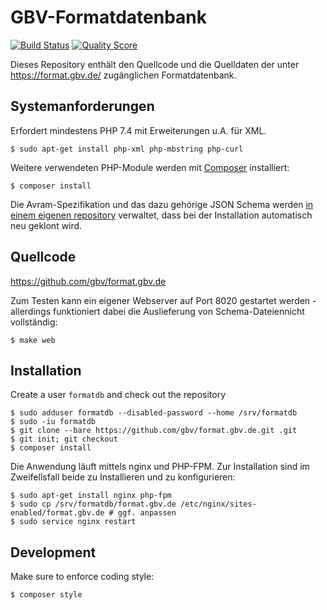 # GBV-Formatdatenbank

[![Build Status](https://img.shields.io/travis/gbv/format.gbv.de.svg?style=flat-square)](https://travis-ci.org/gbv/format.gbv.de)
[![Quality Score](https://img.shields.io/scrutinizer/g/gbv/format.gbv.de.svg?style=flat-square)](https://scrutinizer-ci.com/g/gbv/format.gbv.de)

Dieses Repository enthält den Quellcode und die Quelldaten der unter <https://format.gbv.de/> zugänglichen Formatdatenbank.

## Systemanforderungen

Erfordert mindestens PHP 7.4 mit Erweiterungen u.A. für XML.

    $ sudo apt-get install php-xml php-mbstring php-curl

Weitere verwendeten PHP-Module werden mit [Composer](https://getcomposer.org/) installiert:

    $ composer install

Die Avram-Spezifikation und das dazu gehörige JSON Schema werden [in einem eigenen repository](https://github.com/gbv/avram) verwaltet, dass bei der Installation automatisch neu geklont wird.

## Quellcode

<https://github.com/gbv/format.gbv.de>

Zum Testen kann ein eigener Webserver auf Port 8020 gestartet werden - allerdings funktioniert dabei die Auslieferung von Schema-Dateiennicht vollständig:

    $ make web

## Installation

Create a user `formatdb` and check out the repository

    $ sudo adduser formatdb --disabled-password --home /srv/formatdb
    $ sudo -iu formatdb
    $ git clone --bare https://github.com/gbv/format.gbv.de.git .git
    $ git init; git checkout
    $ composer install

Die Anwendung läuft mittels nginx und PHP-FPM. Zur Installation sind im Zweifellsfall beide zu Installieren und zu konfigurieren:

    $ sudo apt-get install nginx php-fpm
    $ sudo cp /srv/formatdb/format.gbv.de /etc/nginx/sites-enabled/format.gbv.de # ggf. anpassen
    $ sudo service nginx restart

## Development

Make sure to enforce coding style:

    $ composer style
